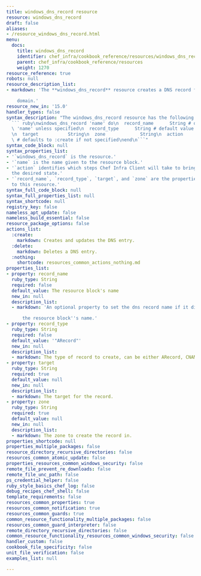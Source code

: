 ```yaml
---
title: windows_dns_record resource
resource: windows_dns_record
draft: false
aliases:
- /resource_windows_dns_record.html
menu:
  docs:
    title: windows_dns_record
    identifier: chef_infra/cookbook_reference/resources/windows_dns_record windows_dns_record
    parent: chef_infra/cookbook_reference/resources
    weight: 1270
resource_reference: true
robots: null
resource_description_list:
- markdown: 'The **windows_dns_record** resource creates a DNS record for the given

    domain.'
resource_new_in: '15.0'
handler_types: false
syntax_description: "The windows_dns_record resource has the following syntax:\n\n\
  ``` ruby\nwindows_dns_record 'name' do\n  record_name      String # default value:\
  \ 'name' unless specified\n  record_type      String # default value: \"ARecord\"\
  \n  target           String\n  zone             String\n  action           Symbol\
  \ # defaults to :create if not specified\nend\n```"
syntax_code_block: null
syntax_properties_list:
- '`windows_dns_record` is the resource.'
- '`name` is the name given to the resource block.'
- '`action` identifies which steps Chef Infra Client will take to bring the node into
  the desired state.'
- '`record_name`, `record_type`, `target`, and `zone` are the properties available
  to this resource.'
syntax_full_code_block: null
syntax_full_properties_list: null
syntax_shortcode: null
registry_key: false
nameless_apt_update: false
nameless_build_essential: false
resource_package_options: false
actions_list:
  :create:
    markdown: Creates and updates the DNS entry.
  :delete:
    markdown: Deletes a DNS entry.
  :nothing:
    shortcode: resources_common_actions_nothing.md
properties_list:
- property: record_name
  ruby_type: String
  required: false
  default_value: The resource block's name
  new_in: null
  description_list:
  - markdown: 'An optional property to set the dns record name if it differs from

      the resource block''s name.'
- property: record_type
  ruby_type: String
  required: false
  default_value: '"ARecord"'
  new_in: null
  description_list:
  - markdown: The type of record to create, can be either ARecord, CNAME or PTR.
- property: target
  ruby_type: String
  required: true
  default_value: null
  new_in: null
  description_list:
  - markdown: The target for the record.
- property: zone
  ruby_type: String
  required: true
  default_value: null
  new_in: null
  description_list:
  - markdown: The zone to create the record in.
properties_shortcode: null
properties_multiple_packages: false
resource_directory_recursive_directories: false
resources_common_atomic_update: false
properties_resources_common_windows_security: false
remote_file_prevent_re_downloads: false
remote_file_unc_path: false
ps_credential_helper: false
ruby_style_basics_chef_log: false
debug_recipes_chef_shell: false
template_requirements: false
resources_common_properties: true
resources_common_notification: true
resources_common_guards: true
common_resource_functionality_multiple_packages: false
resources_common_guard_interpreter: false
remote_directory_recursive_directories: false
common_resource_functionality_resources_common_windows_security: false
handler_custom: false
cookbook_file_specificity: false
unit_file_verification: false
examples_list: null

---
```

